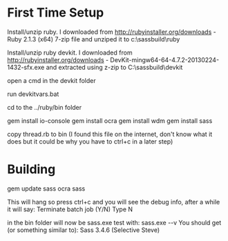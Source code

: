 First Time Setup
================

Install/unzip ruby.
I downloaded from http://rubyinstaller.org/downloads - Ruby 2.1.3 (x64) 7-zip file and unziped it to c:\sassbuild\ruby

Install/unzip ruby devkit.
I downloaded from http://rubyinstaller.org/downloads - DevKit-mingw64-64-4.7.2-20130224-1432-sfx.exe and extracted using z-zip to C:\sassbuild\devkit

open a cmd in the devkit folder

run devkitvars.bat

cd to the ../ruby/bin folder

gem install io-console
gem install ocra
gem install wdm
gem install sass

copy thread.rb to bin
(I found this file on the internet, don't know what it does but it could be why you have to ctrl+c in a later step)


Building
========

gem update sass
ocra sass

This will hang so press ctrl+c and you will see the debug info, after a while it will say: Terminate batch job (Y/N)
Type N

in the bin folder will now be sass.exe
test with:
sass.exe --v 
You should get (or something similar to): Sass 3.4.6 (Selective Steve)